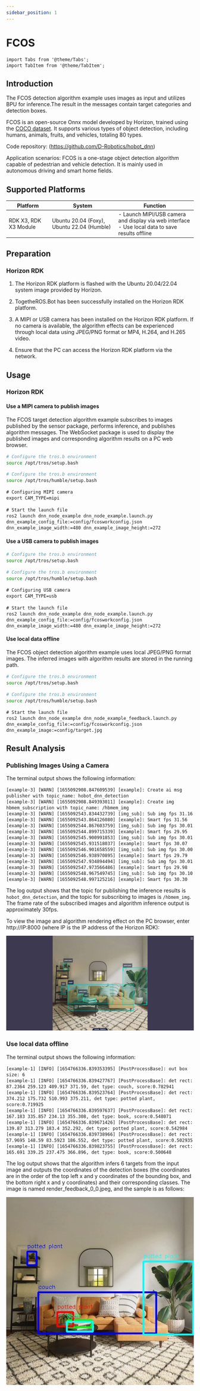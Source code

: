 ```yaml
---
sidebar_position: 1
---
```

# FCOS

```mdx-code-block
import Tabs from '@theme/Tabs';
import TabItem from '@theme/TabItem';
```

## Introduction

The FCOS detection algorithm example uses images as input and utilizes BPU for inference.The result in the messages contain target categories and detection boxes.

FCOS is an open-source Onnx model developed by Horizon, trained using the [COCO dataset](http://cocodataset.org/). It supports various types of object detection, including humans, animals, fruits, and vehicles, totaling 80 types.

Code repository:  (https://github.com/D-Robotics/hobot_dnn)

Application scenarios: FCOS is a one-stage object detection algorithm capable of pedestrian and vehicle detection. It is mainly used in autonomous driving and smart home fields.

## Supported Platforms

| Platform          | System | Function                                       |
| ----------------- | ---------------- | ----------------------------------------------------------- |
| RDK X3, RDK X3 Module | Ubuntu 20.04 (Foxy), Ubuntu 22.04 (Humble)       | - Launch MIPI/USB camera and display via web interface<br/>- Use local data to save results offline |

## Preparation

### Horizon RDK

1. The Horizon RDK platform is flashed with the  Ubuntu 20.04/22.04 system image provided by Horizon.

2. TogetheROS.Bot has been successfully installed on the Horizon RDK platform.

3. A MIPI or USB camera has been installed on the Horizon RDK platform. If no camera is available, the algorithm effects can be experienced through local data using JPEG/PNG format or MP4, H.264, and H.265 video.

4. Ensure that the PC can access the Horizon RDK platform via the network.

## Usage

### Horizon RDK

#### Use a MIPI camera to publish images

The FCOS target detection algorithm example subscribes to images published by the sensor package, performs inference, and publishes algorithm messages. The WebSocket package is used to display the published images and corresponding algorithm results on a PC web browser.

<Tabs groupId="tros-distro">
<TabItem value="foxy" label="Foxy">

```bash
# Configure the tros.b environment
source /opt/tros/setup.bash
```

</TabItem>

<TabItem value="humble" label="Humble">

```bash
# Configure the tros.b environment
source /opt/tros/humble/setup.bash
```

</TabItem>

</Tabs>

```shell
# Configuring MIPI camera
export CAM_TYPE=mipi

# Start the launch file
ros2 launch dnn_node_example dnn_node_example.launch.py dnn_example_config_file:=config/fcosworkconfig.json dnn_example_image_width:=480 dnn_example_image_height:=272
```

#### Use a USB camera to publish images

<Tabs groupId="tros-distro">
<TabItem value="foxy" label="Foxy">

```bash
# Configure the tros.b environment
source /opt/tros/setup.bash
```

</TabItem>

<TabItem value="humble" label="Humble">

```bash
# Configure the tros.b environment
source /opt/tros/humble/setup.bash
```

</TabItem>

</Tabs>

```shell
# Configuring USB camera
export CAM_TYPE=usb

# Start the launch file
ros2 launch dnn_node_example dnn_node_example.launch.py dnn_example_config_file:=config/fcosworkconfig.json dnn_example_image_width:=480 dnn_example_image_height:=272
```

#### Use local data offline

The FCOS object detection algorithm example uses local JPEG/PNG format images. The inferred images with algorithm results are stored in the running path.

<Tabs groupId="tros-distro">
<TabItem value="foxy" label="Foxy">

```bash
# Configure the tros.b environment
source /opt/tros/setup.bash
```

</TabItem>

<TabItem value="humble" label="Humble">

```bash
# Configure the tros.b environment
source /opt/tros/humble/setup.bash
```

</TabItem>

</Tabs>

```shell
# Start the launch file
ros2 launch dnn_node_example dnn_node_example_feedback.launch.py dnn_example_config_file:=config/fcosworkconfig.json dnn_example_image:=config/target.jpg
```

## Result Analysis

### Publishing Images Using a Camera

The terminal output shows the following information:

```text
[example-3] [WARN] [1655092908.847609539] [example]: Create ai msg publisher with topic_name: hobot_dnn_detection
[example-3] [WARN] [1655092908.849393011] [example]: Create img hbmem_subscription with topic_name: /hbmem_img
[example-3] [WARN] [1655092543.834432739] [img_sub]: Sub img fps 31.16
[example-3] [WARN] [1655092543.864126080] [example]: Smart fps 31.56
[example-3] [WARN] [1655092544.867603759] [img_sub]: Sub img fps 30.01
[example-3] [WARN] [1655092544.899715339] [example]: Smart fps 29.95
[example-3] [WARN] [1655092545.900991853] [img_sub]: Sub img fps 30.01
[example-3] [WARN] [1655092545.931518037] [example]: Smart fps 30.07
[example-3] [WARN] [1655092546.901658559] [img_sub]: Sub img fps 30.00
[example-3] [WARN] [1655092546.938970895] [example]: Smart fps 29.79
[example-3] [WARN] [1655092547.934894494] [img_sub]: Sub img fps 30.01
[example-3] [WARN] [1655092547.973566486] [example]: Smart fps 29.98
[example-3] [WARN] [1655092548.967549745] [img_sub]: Sub img fps 30.10
[example-3] [WARN] [1655092548.997125216] [example]: Smart fps 30.30

```

The log output shows that the topic for publishing the inference results is `hobot_dnn_detection`, and the topic for subscribing to images is `/hbmem_img`. The frame rate of the subscribed images and algorithm inference output is approximately 30fps.

To view the image and algorithm rendering effect on the PC browser, enter http://IP:8000 (where IP is the IP address of the Horizon RDK):

![](./image/box_basic/fcos_render_web.jpeg)

### Use local data offline

The terminal output shows the following information:

```text
[example-1] [INFO] [1654766336.839353395] [PostProcessBase]: out box size: 6
[example-1] [INFO] [1654766336.839427767] [PostProcessBase]: det rect: 87.2364 259.123 409.917 371.59, det type: couch, score:0.782941
[example-1] [INFO] [1654766336.839523764] [PostProcessBase]: det rect: 374.212 175.732 510.993 375.211, det type: potted plant, score:0.719925
[example-1] [INFO] [1654766336.839597637] [PostProcessBase]: det rect: 167.183 335.857 234.13 355.308, det type: book, score:0.548071
[example-1] [INFO] [1654766336.839671426] [PostProcessBase]: det rect: 139.87 313.279 183.4 352.292, det type: potted plant, score:0.542984
[example-1] [INFO] [1654766336.839738966] [PostProcessBase]: det rect: 57.9695 148.59 83.5923 186.552, det type: potted plant, score:0.502935
[example-1] [INFO] [1654766336.839823755] [PostProcessBase]: det rect: 165.691 339.25 237.475 366.896, det type: book, score:0.500648
```

The log output shows that the algorithm infers 6 targets from the input image and outputs the coordinates of the detection boxes (the coordinates are in the order of the top left x and y coordinates of the bounding box, and the bottom right x and y coordinates) and their corresponding classes. The image is named render_feedback_0_0.jpeg, and the sample is as follows:

![](./image/box_basic/fcos_render_feedback.jpeg)